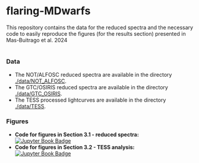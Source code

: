# flaring-MDwarfs

This repository contains the data for the reduced spectra and the necessary code to easily reproduce the figures (for the results section) presented in Mas-Buitrago et al. 2024

#

### Data

- The NOT/ALFOSC reduced spectra are available in the directory [./data/NOT_ALFOSC](https://github.com/pedromasb/flaring-MDwarfs/tree/main/data/NOT_ALFOSC).
- The GTC/OSIRIS reduced spectra are available in the directory [./data/GTC_OSIRIS](https://github.com/pedromasb/flaring-MDwarfs/tree/main/data/GTC_OSIRIS).
- The TESS processed lightcurves are available in the directory [./data/TESS](https://github.com/pedromasb/flaring-MDwarfs/tree/main/data/TESS).

### Figures

- **Code for figures in Section 3.1 - reduced spectra:** &nbsp; [![Jupyter Book Badge](https://jupyterbook.org/badge.svg)](Section3_1_figs.ipynb)
- **Code for figures in Section 3.2 - TESS analysis:** &nbsp; [![Jupyter Book Badge](https://jupyterbook.org/badge.svg)](Section3_2_figs.ipynb)
